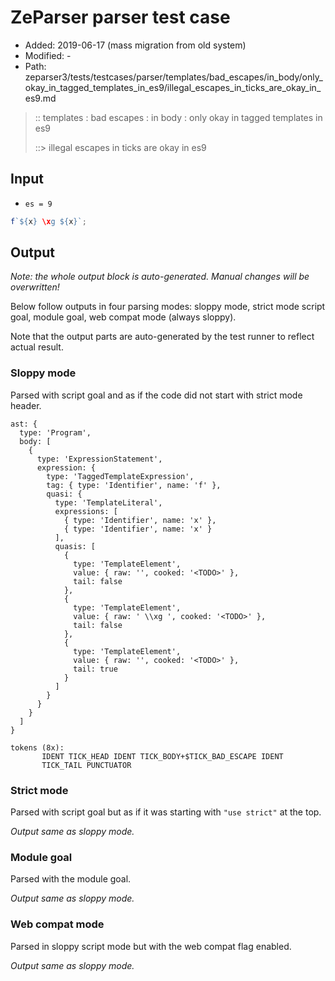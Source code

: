 # ZeParser parser test case

- Added: 2019-06-17 (mass migration from old system)
- Modified: -
- Path: zeparser3/tests/testcases/parser/templates/bad_escapes/in_body/only_okay_in_tagged_templates_in_es9/illegal_escapes_in_ticks_are_okay_in_es9.md

> :: templates : bad escapes : in body : only okay in tagged templates in es9
>
> ::> illegal escapes in ticks are okay in es9

## Input

- `es = 9`

`````js
f`${x} \xg ${x}`;
`````

## Output

_Note: the whole output block is auto-generated. Manual changes will be overwritten!_

Below follow outputs in four parsing modes: sloppy mode, strict mode script goal, module goal, web compat mode (always sloppy).

Note that the output parts are auto-generated by the test runner to reflect actual result.

### Sloppy mode

Parsed with script goal and as if the code did not start with strict mode header.

`````
ast: {
  type: 'Program',
  body: [
    {
      type: 'ExpressionStatement',
      expression: {
        type: 'TaggedTemplateExpression',
        tag: { type: 'Identifier', name: 'f' },
        quasi: {
          type: 'TemplateLiteral',
          expressions: [
            { type: 'Identifier', name: 'x' },
            { type: 'Identifier', name: 'x' }
          ],
          quasis: [
            {
              type: 'TemplateElement',
              value: { raw: '', cooked: '<TODO>' },
              tail: false
            },
            {
              type: 'TemplateElement',
              value: { raw: ' \\xg ', cooked: '<TODO>' },
              tail: false
            },
            {
              type: 'TemplateElement',
              value: { raw: '', cooked: '<TODO>' },
              tail: true
            }
          ]
        }
      }
    }
  ]
}

tokens (8x):
       IDENT TICK_HEAD IDENT TICK_BODY+$TICK_BAD_ESCAPE IDENT
       TICK_TAIL PUNCTUATOR
`````

### Strict mode

Parsed with script goal but as if it was starting with `"use strict"` at the top.

_Output same as sloppy mode._

### Module goal

Parsed with the module goal.

_Output same as sloppy mode._

### Web compat mode

Parsed in sloppy script mode but with the web compat flag enabled.

_Output same as sloppy mode._
